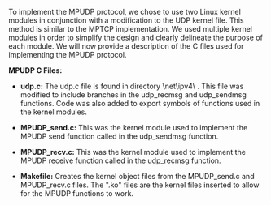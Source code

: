 To implement the MPUDP protocol, we chose to use two 
Linux kernel modules in conjunction with a modification 
to the UDP kernel file.  This method is similar to the 
MPTCP implementation.  We used multiple kernel modules 
in order to simplify the design and clearly delineate the 
purpose of each module. We will now provide a description 
of the C files used for implementing the MPUDP protocol.

__MPUDP C Files:__

* **udp.c:**  The udp.c file is found in directory 
\net\ipv4\ .  This file was modified to include branches 
in the udp\_recmsg and udp\_sendmsg functions.  Code was 
also added to export symbols of functions used in the 
kernel modules.

* **MPUDP\_send.c:** This was the kernel module used to 
implement the MPUDP send function called in the 
udp\_sendmsg function.

* **MPUDP\_recv.c:** This was the kernel module used to 
implement the MPUDP receive function called in the 
udp\_recmsg function.

* **Makefile:** Creates the kernel object files from the 
MPUDP\_send.c and MPUDP\_recv.c files.  The ".ko" files 
are the kernel files inserted to allow for the MPUDP 
functions to work.
